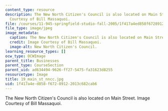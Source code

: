 ```yaml
---
content_type: resource
description: The New North Citizen's Council is also located on Main Street. Image
  Courtesy of Bill Massaquoi.
file: /courses/11-945-springfield-studio-fall-2005/1f417a4ed858f67289122013c682cab6_19_main_st_nncc.jpg
file_type: image/jpeg
image_metadata:
  caption: The New North Citizen's Council is also located on Main Street.
  credit: Image Courtesy of Bill Massaquoi.
  image-alt: New North Citizen's Council.
learning_resource_types: []
ocw_type: OCWImage
parent_title: Businesses
parent_type: CourseSection
parent_uid: ad634494-9626-ff27-5475-fa31623d8255
resourcetype: Image
title: 19_main_st_nncc.jpg
uid: 1f417a4e-d858-f672-8912-2013c682cab6
---
```

The New North Citizen's Council is also located on Main Street. Image Courtesy of Bill Massaquoi.

